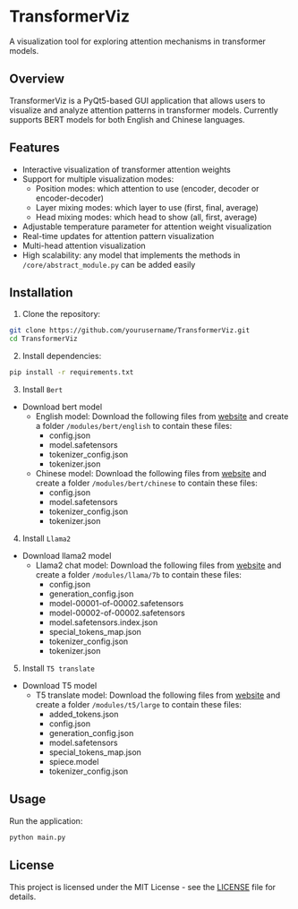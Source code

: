 # TransformerViz

A visualization tool for exploring attention mechanisms in transformer models.

## Overview

TransformerViz is a PyQt5-based GUI application that allows users to visualize and analyze attention patterns in transformer models. Currently supports BERT models for both English and Chinese languages.

## Features

- Interactive visualization of transformer attention weights
- Support for multiple visualization modes:
  - Position modes: which attention to use (encoder, decoder or encoder-decoder)
  - Layer mixing modes: which layer to use (first, final, average)
  - Head mixing modes: which head to show (all, first, average)
- Adjustable temperature parameter for attention weight visualization
- Real-time updates for attention pattern visualization
- Multi-head attention visualization
- High scalability: any model that implements the methods in `/core/abstract_module.py` can be added easily

## Installation

1. Clone the repository:
```bash
git clone https://github.com/yourusername/TransformerViz.git
cd TransformerViz
```

2. Install dependencies:
```bash
pip install -r requirements.txt
```

3. Install `Bert`
- Download bert model
  - English model: Download the following files from [website](https://huggingface.co/google-bert/bert-base-uncased/tree/main) and create a folder `/modules/bert/english` to contain these files:
    - config.json
    - model.safetensors
    - tokenizer_config.json
    - tokenizer.json
  - Chinese model: Download the following files from [website](https://huggingface.co/google-bert/bert-base-chinese/tree/main) and create a folder `/modules/bert/chinese` to contain these files:
    - config.json
    - model.safetensors
    - tokenizer_config.json
    - tokenizer.json

4. Install `Llama2` 
- Download llama2 model
  - Llama2 chat model: Download the following files from [website](https://huggingface.co/meta-llama/Llama-2-7b-chat-hf/tree/main) and create a folder `/modules/llama/7b` to contain these files:
    - config.json
    - generation_config.json
    - model-00001-of-00002.safetensors
    - model-00002-of-00002.safetensors
    - model.safetensors.index.json
    - special_tokens_map.json
    - tokenizer_config.json
    - tokenizer.json

5. Install `T5 translate`
- Download T5 model
  - T5 translate model:  Download the following files from [website](https://huggingface.co/utrobinmv/t5_translate_en_ru_zh_large_1024_v2/tree/main) and create a folder `/modules/t5/large` to contain these files:
    - added_tokens.json
    - config.json
    - generation_config.json
    - model.safetensors
    - special_tokens_map.json
    - spiece.model
    - tokenizer_config.json

## Usage

Run the application:
```bash
python main.py
```

## License

This project is licensed under the MIT License - see the [LICENSE](LICENSE) file for details.